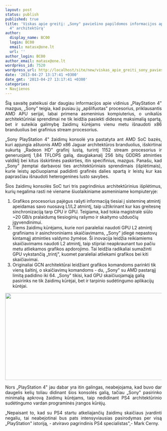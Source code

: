 ```yaml
---
layout: post
status: publish
published: true
title: 'Viskas apie greitį: „Sony" paviešino papildomos informacijos apie „PlayStation
  4" architektūrą'
author:
  display_name: BC00
  login: BC00
  email: matasx@one.lt
  url: ''
author_login: BC00
author_email: matasx@one.lt
wordpress_id: 7520
wordpress_url: http://localhost/site/new/viskas_apie_greiti_sony_paviesino_papildomos_informacijos_apie_playsation_4_architektura/
date: '2013-04-27 13:17:41 +0300'
date_gmt: '2013-04-27 13:17:41 +0300'
categories:
- Naujienos
---
```

<p style="text-align: justify;">
	&Scaron;ią savaitę pateikusi dar daugiau informacijos apie vidinius &bdquo;PlayStation 4&quot; mazgus, &bdquo;Sony&quot; teigia, kad pusiau jų &bdquo;ap&scaron;lifuotas&quot; procesorius, priklausantis AMD APU serijai, labai primena asmeninius kompiuterius, o unikalūs architektūriniai sprendimai ne tik leidžia pasiekti didesnę maksimalią spartą, bet ir suteikia galimybę žaidimų kūrėjams vienu metu i&scaron;naudoti x86 branduolius bei grafinius stream procesorius.</p>
<p style="text-align: justify;">
	&bdquo;Sony PlayStation 4&quot; žaidimų konsolė yra pastatyta ant AMD SoC bazės, kuri apjungia a&scaron;tuonis AMD x86 Jaguar architektūros branduolius, i&scaron;skirtinai sukurtą &bdquo;Radeon HD&quot; grafinį lustą, turintį 1152 stream procesorius ir generuojantį 1,84 TFLOPS galią, daugiakanalį 256 bitų GDDR5 atminties valdiklį bei kitus i&scaron;skirtinės paskirties, itin specifinius, mazgus. Pana&scaron;u, kad &bdquo;Sony&quot; įtemptai darbavosi ties architektūriniais sprendimais (i&scaron;plėtimais), kurie leistų apčiuopiamai padidinti grafinės dalies spartą ir leistų kur kas paprasčiau i&scaron;naudoti heterogenines lusto savybes.</p>
<p style="text-align: justify;">
	&Scaron;ios žaidimų konsolės SoC turi tris pagrindinius architektūrinius i&scaron;plėtimus, kurių negalima rasti nė viename &scaron;iuolaikiniame asmeniniame kompiuteryje:</p>
<ol>
<li>
		Grafikos procesorius pajėgus ra&scaron;yti informaciją tiesiai į sisteminę atmintį apeidamas savo nuosavą L1/L2 atmintį, taip užtikrinant kur kas greitesnę sinchronizaciją tarp CPU ir GPU. Teigiama, kad tokia magistralė siūlo ~20 GB/s pralaidumą tiesioginių ra&scaron;ymo ir skaitymo užduočių įgyvendinimui.</li>
<li>
		Tiems žaidimų kūrėjams, kurie nori paraleliai naudoti GPU L2 atmintį grafiniams ir asinchroniniams skaičiavimams, &bdquo;Sony&quot; įdiegė nepastovų kintamąjį atminties valdymo žymėse. &Scaron;i inovacija leidžia reikiamiems skaičiavimams naudoti L2 atmintį, taip stipriai neapkraunant tuo pačiu metu atliekamos grafikos apdorojimo. Tai leidžia radikaliai sumažinti GPU vykstančią &bdquo;trintį&quot;, kuomet paraleliai atliekami grafikos bei kiti skaičiavimai.</li>
<li>
		Originaliai GCN architektūrai leidžiant grafikos komandoms parinkti tik vieną &scaron;altinį, o skaičiavimų komandoms - du, &bdquo;Sony&quot; su AMD pastarąjį limitą padidino iki 64. &bdquo;Sony&quot; tikisi, kad GPU skaičiuojamąją galią pasirinks ne tik žaidimų kūrėjai, bet ir tarpinio sudėtingumo aplikacijų kūrėjai.</li>
</ol>
<p style="text-align: center;">
	<img alt="" src="http://technews.lt/userfiles/sony_ps4_architecture.png" style="width: 514px; height: 279px;" /></p>
<p style="text-align: justify;">
	Nors &bdquo;PlayStation 4&quot; jau dabar yra itin galingas, neabejojama, kad buvo dar daugelis kelių toliau didinant &scaron;ios konsolės galią, tačiau &bdquo;Sony&quot; pasirinko minimalią apkrovą žaidimų kūrėjams, taip nedidinant PS4 architektūrinio sudėtingumo vardan programinės įrangos kūrėjų.</p>
<p style="text-align: justify;">
	&bdquo;Nepaisant to, kad su PS4 startu atkeliajančių žaidimų skaičiaus įvardinti negaliu, tai neabejotinai bus pats intensyviausias pasirodymas per visą &bdquo;PlayStation&quot; istoriją, - atviravo pagrindinis PS4 specialistas&quot;,- Mark Cerny.</p>
